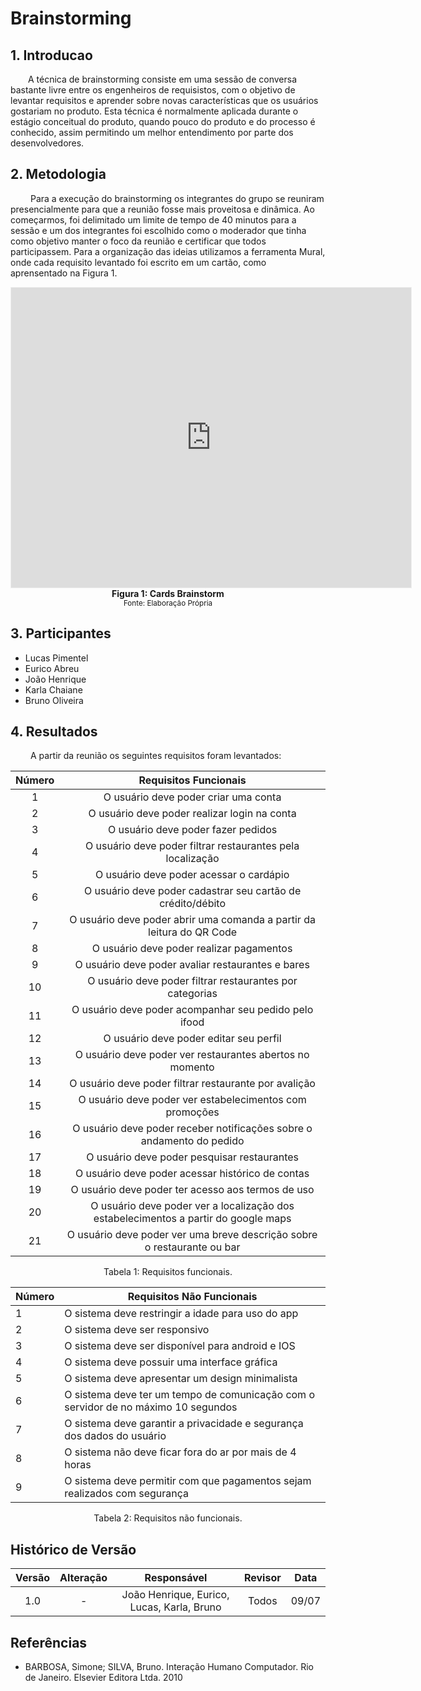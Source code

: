 # Brainstorming

## 1. Introducao
&emsp;&emsp;A técnica de brainstorming consiste em uma sessão de conversa bastante livre entre os engenheiros de requisistos, com o objetivo de levantar requisitos e aprender sobre novas características que os usuários gostariam no produto. Esta técnica é normalmente aplicada durante o estágio conceitual do produto, quando pouco do produto e do processo é conhecido, assim permitindo um melhor entendimento por parte dos desenvolvedores.

## 2. Metodologia
&emsp;&emsp; Para a execução do brainstorming  os integrantes do grupo se reuniram presencialmente para que a reunião fosse mais proveitosa e dinâmica. Ao começarmos, foi delimitado um limite de tempo de 40 minutos para a sessão e um dos integrantes foi escolhido como o moderador que tinha como objetivo manter o foco da reunião e certificar que todos participassem. Para a organização das ideias utilizamos a ferramenta Mural, onde cada requisito levantado foi escrito em um cartão, como aprensentado na Figura 1.

<iframe src='https://app.mural.co/embed/ebdc3b56-9c6b-4ac5-b270-32cedb7a4f96'
        width='100%'
        height='480px'
        style='min-width: 640px; min-height: 480px; background-color: #f4f4f4; border: 1px solid #efefef'
        sandbox='allow-same-origin allow-scripts allow-modals allow-popups allow-popups-to-escape-sandbox'>
</iframe>
<figcaption align='center'>
    <b>Figura 1: Cards Brainstorm</b>
    <br><small>Fonte: Elaboração Própria</small>
</figcaption>

## 3. Participantes
- Lucas Pimentel
- Eurico Abreu
- João Henrique
- Karla Chaiane
- Bruno Oliveira

## 4. Resultados
&emsp;&emsp; A partir da reunião os seguintes requisitos foram levantados:

<center>

| Número | Requisitos Funcionais                                         |
| :------: | :--------------------------------------------------: |
| 1    | O usuário deve poder criar uma conta |
| 2    | O usuário deve poder realizar login na conta         |
| 3    | O usuário deve poder fazer pedidos      |
| 4    | O usuário deve poder filtrar restaurantes pela localização       |
| 5    | O usuário deve poder acessar o cardápio      |
| 6    | O usuário deve poder cadastrar seu cartão de crédito/débito        |
| 7    | O usuário deve poder abrir uma comanda a partir da leitura do QR Code       |
| 8    | O usuário deve poder realizar pagamentos        |
| 9    | O usuário deve poder avaliar restaurantes e bares      |
| 10   | O usuário deve poder filtrar restaurantes por categorias       |
| 11   | O usuário deve poder acompanhar seu pedido pelo ifood        |
| 12   | O usuário deve poder editar seu perfil        |
| 13   | O usuário deve poder ver restaurantes abertos no momento         |
| 14   | O usuário deve poder filtrar restaurante por avalição       |
| 15   | O usuário deve poder ver estabelecimentos com promoções        |
| 16   | O usuário deve poder receber notificações sobre o andamento do pedido        |
| 17   | O usuário deve poder pesquisar restaurantes        |
| 18   | O usuário deve poder acessar histórico de contas       |
| 19   | O usuário deve poder ter acesso aos termos de uso        |
| 20   | O usuário deve poder ver a localização dos estabelecimentos a partir do google maps        |
| 21   | O usuário deve poder ver uma breve descrição sobre o restaurante ou bar         |


<figcaption>Tabela 1: Requisitos funcionais.</figcaption>

| Número | Requisitos Não Funcionais                                         |
| ------ | --------------------------------------------------|
| 1    | O sistema deve restringir a idade para uso do app |
| 2    | O sistema deve ser responsivo  |
| 3    | O sistema deve ser disponível para android e IOS   |
| 4    | O sistema deve possuir uma interface gráfica  |
| 5    | O sistema deve apresentar um design minimalista  |
| 6    | O sistema deve ter um tempo de comunicação com o servidor de no máximo 10 segundos  |
| 7    | O sistema deve garantir a privacidade e segurança dos dados do usuário   |
| 8    | O sistema não deve ficar fora do ar por mais de 4 horas   |
| 9    | O sistema deve permitir com que pagamentos sejam realizados com segurança   |

<figcaption>Tabela 2: Requisitos não funcionais.</figcaption>

</center>

## Histórico de Versão

| Versão |                Alteração               | Responsável |         Revisor        |  Data |
|:------:|:--------------------------------------:|:-----------:|:----------------------:|:-----:|
|   1.0  |                    -                   |    João Henrique, Eurico, Lucas, Karla, Bruno   | Todos | 09/07 |

## Referências 
- BARBOSA, Simone; SILVA, Bruno. Interação Humano Computador. Rio de Janeiro. Elsevier Editora Ltda. 2010
